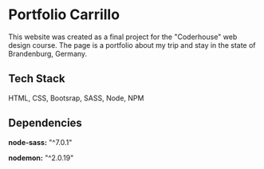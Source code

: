# Portfolio Carrillo

This website was created as a final project for the "Coderhouse" web design course. The page is a portfolio about my trip and stay in the state of Brandenburg, Germany.

## Tech Stack

HTML, CSS, Bootsrap, SASS, Node, NPM

## Dependencies

**node-sass:** "^7.0.1"

**nodemon:** "^2.0.19"
